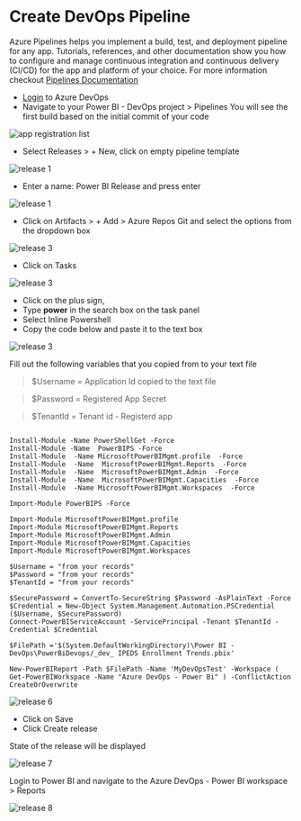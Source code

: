 # Create DevOps Pipeline

Azure Pipelines helps you implement a build, test, and deployment pipeline for any app. Tutorials, references, and other documentation show you how to configure and manage continuous integration and continuous delivery (CI/CD) for the app and platform of your choice. For more information checkout [Pipelines Documentation]

- [Login] to Azure DevOps
- Navigate to your Power BI - DevOps project > Pipelines
You will see the first build based on the initial commit of your code

![app registration list](pipelines-1.png)

- Select Releases > + New, click on empty pipeline template

![release 1](release-1.png)

- Enter a name: Power BI Release and press enter

![release 1 ](release-2.png)

- Click on Artifacts > + Add > Azure Repos Git and select the options from the dropdown box

![release 3](release-3.png)

- Click on Tasks

![release 3](release-4.png)

- Click on the plus sign,
 - Type **power** in the search box on the task panel
 - Select Inline Powershell
 - Copy the code below and paste it to the text box

 ![release 3](release-5.png)

Fill out the following variables that you copied from to your text file

> $Username =  Application Id copied to the text file

> $Password =  Registered App Secret

> $TenantId =  Tenant id - Registerd app
 
~~~~

Install-Module -Name PowerShellGet -Force
Install-Module -Name  PowerBIPS -Force
Install-Module  -Name MicrosoftPowerBIMgmt.profile  -Force
Install-Module  -Name  MicrosoftPowerBIMgmt.Reports  -Force
Install-Module  -Name  MicrosoftPowerBIMgmt.Admin  -Force
Install-Module  -Name  MicrosoftPowerBIMgmt.Capacities  -Force
Install-Module  -Name MicrosoftPowerBIMgmt.Workspaces  -Force

Import-Module PowerBIPS -Force

Import-Module MicrosoftPowerBIMgmt.profile
Import-Module MicrosoftPowerBIMgmt.Reports
Import-Module MicrosoftPowerBIMgmt.Admin
Import-Module MicrosoftPowerBIMgmt.Capacities
Import-Module MicrosoftPowerBIMgmt.Workspaces

$Username = "from your records"
$Password = "from your records"
$TenantId = "from your records"

$SecurePassword = ConvertTo-SecureString $Password -AsPlainText -Force 
$Credential = New-Object System.Management.Automation.PSCredential ($Username, $SecurePassword)
Connect-PowerBIServiceAccount -ServicePrincipal -Tenant $TenantId -Credential $Credential

$FilePath ='$(System.DefaultWorkingDirectory)\Power BI - DevOps\PowerBiDevops/_dev_ IPEDS Enrollment Trends.pbix'

New-PowerBIReport -Path $FilePath -Name 'MyDevOpsTest' -Workspace ( Get-PowerBIWorkspace -Name "Azure DevOps - Power Bi" ) -ConflictAction CreateOrOverwrite

~~~~

 ![release 6](release-6.png)

- Click on Save
- Click Create release

State of the release will be displayed

 ![release 7](release-7.png)

 Login to Power BI and navigate to the Azure DevOps - Power BI workspace > Reports

 ![release 8](release-8.png)

[Login]:https://azure.microsoft.com/en-us/services/devops/
[Pipelines Documentation]:https://docs.microsoft.com/en-us/azure/devops/pipelines/index?view=azure-devops
 [Download Release Pipeline]:<https://github.com/MarchingBug/powerbi-devops/blob/master/sourcefiles\dev_IPEDSEnrollmentTrends.zip>
